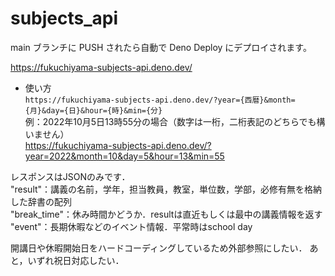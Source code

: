 # subjects_api

main ブランチに PUSH されたら自動で Deno Deploy にデプロイされます。

https://fukuchiyama-subjects-api.deno.dev/


- 使い方  
`https://fukuchiyama-subjects-api.deno.dev/?year={西暦}&month={月}&day={日}&hour={時}&min={分}`  
例：2022年10月5日13時55分の場合（数字は一桁，二桁表記のどちらでも構いません）  
https://fukuchiyama-subjects-api.deno.dev/?year=2022&month=10&day=5&hour=13&min=55

レスポンスはJSONのみです．  
"result"：講義の名前，学年，担当教員，教室，単位数，学部，必修有無を格納した辞書の配列  
"break_time"：休み時間かどうか．resultは直近もしくは最中の講義情報を返す  
"event"：長期休暇などのイベント情報．平常時はschool day  

開講日や休暇開始日をハードコーディングしているため外部参照にしたい．
あと，いずれ祝日対応したい．
